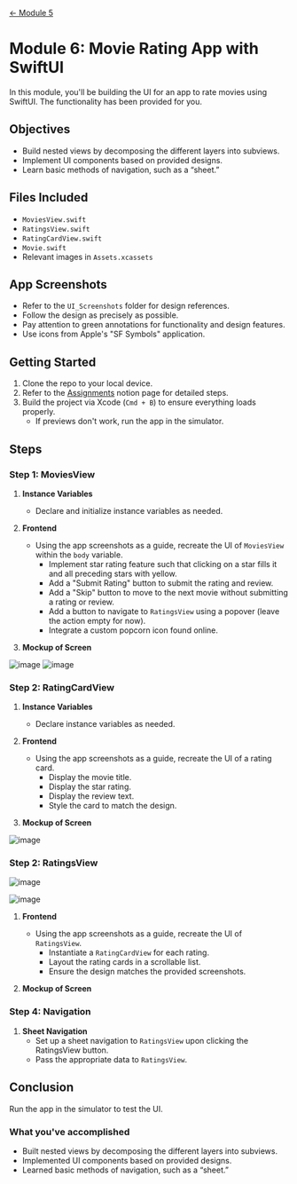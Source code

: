 [← Module 5](https://github.com/gtiosclub/bootcamp-module-5)

# Module 6: Movie Rating App with SwiftUI

In this module, you'll be building the UI for an app to rate movies using SwiftUI. The functionality has been provided for you.

## Objectives

- Build nested views by decomposing the different layers into subviews.
- Implement UI components based on provided designs.
- Learn basic methods of navigation, such as a “sheet.”

## Files Included

- `MoviesView.swift`
- `RatingsView.swift`
- `RatingCardView.swift`
- `Movie.swift`
- Relevant images in `Assets.xcassets`

## App Screenshots

- Refer to the `UI_Screenshots` folder for design references.
- Follow the design as precisely as possible.
- Pay attention to green annotations for functionality and design features.
- Use icons from Apple's "SF Symbols" application.

## Getting Started

1. Clone the repo to your local device.
2. Refer to the [Assignments](https://gt-ios-club.notion.site/Assignments-1b6cb97d5c7b467d9bc176de64578453?pvs=4) notion page for detailed steps.
3. Build the project via Xcode (`Cmd + B`) to ensure everything loads properly.
    - If previews don't work, run the app in the simulator.

## Steps

### Step 1: MoviesView

1. **Instance Variables**
    - Declare and initialize instance variables as needed.

2. **Frontend**
    - Using the app screenshots as a guide, recreate the UI of `MoviesView` within the `body` variable.
        - Implement star rating feature such that clicking on a star fills it and all preceding stars with yellow.
        - Add a "Submit Rating" button to submit the rating and review.
        - Add a "Skip" button to move to the next movie without submitting a rating or review.
        - Add a button to navigate to `RatingsView` using a popover (leave the action empty for now).
        - Integrate a custom popcorn icon found online.

3. **Mockup of Screen**

![image](https://github.com/user-attachments/assets/ad0e9159-32ea-4e7e-9087-c9704b82748a)
![image](https://github.com/user-attachments/assets/62d69dc2-68dd-454e-8d37-c38fc91f6159)



### Step 2: RatingCardView

1. **Instance Variables**
    - Declare instance variables as needed.

2. **Frontend**
    - Using the app screenshots as a guide, recreate the UI of a rating card.
        - Display the movie title.
        - Display the star rating.
        - Display the review text.
        - Style the card to match the design.

3. **Mockup of Screen**
   
![image](https://github.com/user-attachments/assets/3d66bc33-3a7c-4d5b-9da9-023fa3d9a628)


### Step 2: RatingsView

![image](https://github.com/user-attachments/assets/74d51a82-c962-4f78-9ad7-3f0a03a9ca2c)

![image](https://github.com/user-attachments/assets/6e91b249-245c-4f13-b8ae-5908c5eefedb)



1. **Frontend**
    - Using the app screenshots as a guide, recreate the UI of `RatingsView`.
        - Instantiate a `RatingCardView` for each rating.
        - Layout the rating cards in a scrollable list.
        - Ensure the design matches the provided screenshots.

3. **Mockup of Screen**

### Step 4: Navigation

1. **Sheet Navigation**
    - Set up a sheet navigation to `RatingsView` upon clicking the RatingsView button.
    - Pass the appropriate data to `RatingsView`.

## Conclusion

Run the app in the simulator to test the UI.

### What you've accomplished

- Built nested views by decomposing the different layers into subviews.
- Implemented UI components based on provided designs.
- Learned basic methods of navigation, such as a “sheet.”


